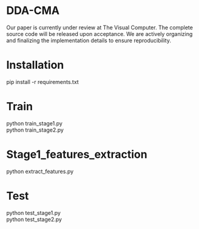# DDA-CMA
Our paper is currently under review at The Visual Computer. The complete source code will be released upon acceptance. We are actively organizing and finalizing the implementation details to ensure reproducibility.
# Installation
pip install -r requirements.txt
# Train
python train_stage1.py  
python train_stage2.py 
# Stage1_features_extraction
python extract_features.py
# Test
python test_stage1.py  
python test_stage2.py 
